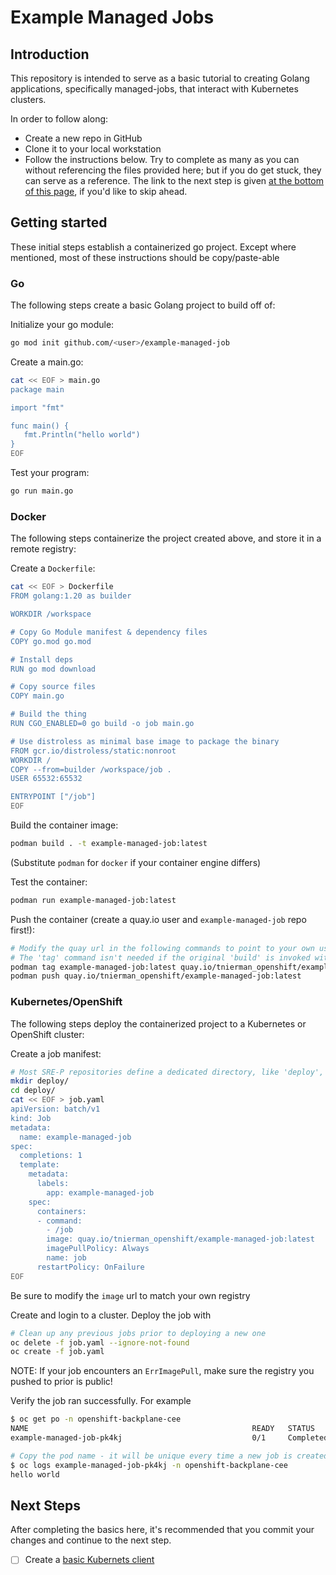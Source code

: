# Example Managed Jobs

## Introduction
This repository is intended to serve as a basic tutorial to creating Golang applications, specifically managed-jobs, that interact with Kubernetes clusters.

In order to follow along:
- Create a new repo in GitHub
- Clone it to your local workstation
- Follow the instructions below. Try to complete as many as you can without referencing the files provided here; but if you do get stuck, they can serve as a reference. The link to the next step is given [at the bottom of this page](#next-steps), if you'd like to skip ahead.

## Getting started
These initial steps establish a containerized go project. Except where mentioned, most of these instructions should be copy/paste-able

### Go
The following steps create a basic Golang project to build off of:

Initialize your go module:
```bash
go mod init github.com/<user>/example-managed-job
```

Create a main.go:
```bash
cat << EOF > main.go
package main

import "fmt"

func main() {
   fmt.Println("hello world")
}
EOF
```

Test your program:
```bash
go run main.go
```

### Docker
The following steps containerize the project created above, and store it in a remote registry:

Create a `Dockerfile`:
```bash
cat << EOF > Dockerfile
FROM golang:1.20 as builder

WORKDIR /workspace

# Copy Go Module manifest & dependency files
COPY go.mod go.mod

# Install deps
RUN go mod download

# Copy source files
COPY main.go

# Build the thing
RUN CGO_ENABLED=0 go build -o job main.go

# Use distroless as minimal base image to package the binary
FROM gcr.io/distroless/static:nonroot
WORKDIR /
COPY --from=builder /workspace/job .
USER 65532:65532

ENTRYPOINT ["/job"]
EOF
```

Build the container image:
```bash
podman build . -t example-managed-job:latest
```
(Substitute `podman` for `docker` if your container engine differs)

Test the container:
```bash
podman run example-managed-job:latest
```

Push the container (create a quay.io user and `example-managed-job` repo first!):
```bash
# Modify the quay url in the following commands to point to your own user and repo
# The 'tag' command isn't needed if the original 'build' is invoked with the correct '-t' argument
podman tag example-managed-job:latest quay.io/tnierman_openshift/example-managed-job:latest
podman push quay.io/tnierman_openshift/example-managed-job:latest
```

### Kubernetes/OpenShift
The following steps deploy the containerized project to a Kubernetes or OpenShift cluster:

Create a job manifest:
```bash
# Most SRE-P repositories define a dedicated directory, like 'deploy', for k8s files
mkdir deploy/
cd deploy/
cat << EOF > job.yaml
apiVersion: batch/v1
kind: Job
metadata:
  name: example-managed-job
spec:
  completions: 1
  template:
    metadata:
      labels:
        app: example-managed-job
    spec:
      containers:
      - command:
        - /job
        image: quay.io/tnierman_openshift/example-managed-job:latest
        imagePullPolicy: Always
        name: job
      restartPolicy: OnFailure
EOF
```
Be sure to modify the `image` url to match your own registry

Create and login to a cluster. Deploy the job with
```bash
# Clean up any previous jobs prior to deploying a new one
oc delete -f job.yaml --ignore-not-found
oc create -f job.yaml
```
NOTE: If your job encounters an `ErrImagePull`, make sure the registry you pushed to prior is public!

Verify the job ran successfully. For example
```bash
$ oc get po -n openshift-backplane-cee
NAME                                                  READY   STATUS      RESTARTS   AGE
example-managed-job-pk4kj                             0/1     Completed   0          1m

# Copy the pod name - it will be unique every time a new job is created
$ oc logs example-managed-job-pk4kj -n openshift-backplane-cee
hello world
```

## Next Steps
After completing the basics here, it's recommended that you commit your changes and continue to the next step.

- [ ] Create a [basic Kubernets client](https://github.com/tnierman/example-managed-job/tree/basic_client)
